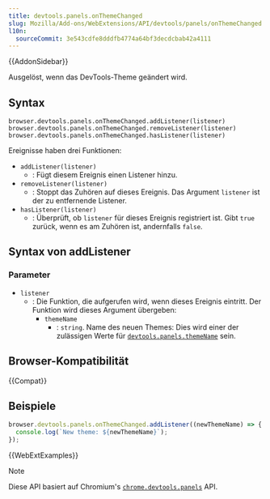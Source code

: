```yaml
---
title: devtools.panels.onThemeChanged
slug: Mozilla/Add-ons/WebExtensions/API/devtools/panels/onThemeChanged
l10n:
  sourceCommit: 3e543cdfe8dddfb4774a64bf3decdcbab42a4111
---
```


{{AddonSidebar}}

Ausgelöst, wenn das DevTools-Theme geändert wird.

## Syntax

```js-nolint
browser.devtools.panels.onThemeChanged.addListener(listener)
browser.devtools.panels.onThemeChanged.removeListener(listener)
browser.devtools.panels.onThemeChanged.hasListener(listener)
```

Ereignisse haben drei Funktionen:

- `addListener(listener)`
  - : Fügt diesem Ereignis einen Listener hinzu.
- `removeListener(listener)`
  - : Stoppt das Zuhören auf dieses Ereignis. Das Argument `listener` ist der zu entfernende Listener.
- `hasListener(listener)`
  - : Überprüft, ob `listener` für dieses Ereignis registriert ist. Gibt `true` zurück, wenn es am Zuhören ist, andernfalls `false`.

## Syntax von addListener

### Parameter

- `listener`
  - : Die Funktion, die aufgerufen wird, wenn dieses Ereignis eintritt. Der Funktion wird dieses Argument übergeben:
    - `themeName`
      - : `string`. Name des neuen Themes: Dies wird einer der zulässigen Werte für [`devtools.panels.themeName`](/de/docs/Mozilla/Add-ons/WebExtensions/API/devtools/panels/themeName) sein.

## Browser-Kompatibilität

{{Compat}}

## Beispiele

```js
browser.devtools.panels.onThemeChanged.addListener((newThemeName) => {
  console.log(`New theme: ${newThemeName}`);
});
```

{{WebExtExamples}}

> [!NOTE]
> Diese API basiert auf Chromium's [`chrome.devtools.panels`](https://developer.chrome.com/docs/extensions/reference/api/devtools/panels) API.
